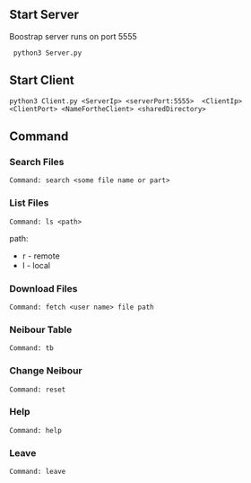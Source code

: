 ## Start Server
Boostrap server runs on port 5555
```
 python3 Server.py 

```

## Start Client
```
python3 Client.py <ServerIp> <serverPort:5555>  <ClientIp> <ClientPort> <NameFortheClient> <sharedDirectory>
```

## Command

### Search Files
```
Command: search <some file name or part>
```
### List Files
```
Command: ls <path>
```
path:
- r - remote
- l - local

### Download Files
```
Command: fetch <user name> file path
```
### Neibour Table
```
Command: tb
```
### Change Neibour
```
Command: reset
```
### Help
```
Command: help
```
### Leave
```
Command: leave
```